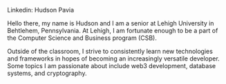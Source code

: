 
Linkedin: Hudson Pavia

Hello there, my name is Hudson and I am a senior at Lehigh University in Behtlehem, Pennsylvania.
At Lehigh, I am fortunate enough to be a part of the Computer Science and Business program (CSB).

Outside of the classroom, I strive to consistently learn new technologies and frameworks in hopes of becoming an increasingly versatile developer.
Some topics I am passionate about include web3 development, database systems, and cryptography.

                                            
